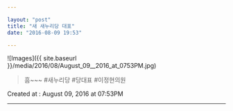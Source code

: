 ```yaml
---

layout: "post"  
title: "새 새누리당 대표"  
date: "2016-08-09 19:53"

---
```


![Images]({{ site.baseurl }}/media/2016/08/August_09__2016_at_0753PM.jpg)

> 흠~~~ #새누리당 #당대표 #이정현의원

Created at : August 09, 2016 at 07:53PM

---
